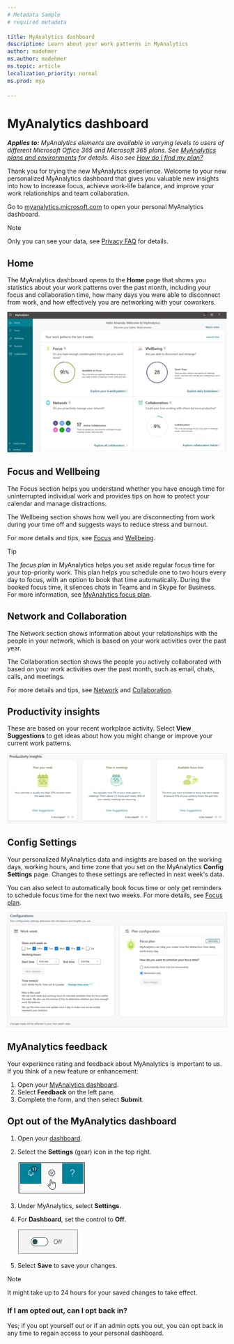 ```yaml
---
# Metadata Sample
# required metadata

title: MyAnalytics dashboard
description: Learn about your work patterns in MyAnalytics
author: madehmer
ms.author: madehmer
ms.topic: article
localization_priority: normal 
ms.prod: mya

---
```


# MyAnalytics dashboard

_**Applies to:** MyAnalytics elements are available in varying levels to users of different Microsoft Office 365 and Microsoft 365 plans. See [MyAnalytics plans and environments](../overview/plans-environments.md) for details. Also see [How do I find my plan?](../overview/mya-faq.md#q4-how-can-i-find-out-what-my-plan-is)_

Thank you for trying the new MyAnalytics experience. Welcome to your new personalized MyAnalytics dashboard that gives you valuable new insights into how to increase focus, achieve work-life balance, and improve your work relationships and team collaboration.

Go to [myanalytics.microsoft.com](https://myanalytics.microsoft.com) to open your personal MyAnalytics dashboard.

> [!Note]
> Only you can see your data, see [Privacy FAQ](../overview/mya-faq.md#privacy) for details.

## Home

The MyAnalytics dashboard opens to the **Home** page that shows you statistics about your work patterns over the past month, including your focus and collaboration time, how many days you were able to disconnect from work, and how effectively you are networking with your coworkers.

![Your work patterns](../../Images/mya/use/home-pg.png)

## Focus and Wellbeing

The Focus section helps you understand whether you have enough time for uninterrupted individual work and provides tips on how to protect your calendar and manage distractions.

The Wellbeing section shows how well you are disconnecting from work during your time off and suggests ways to reduce stress and burnout.

For more details and tips, see [Focus](../use/focus.md) and [Wellbeing](../use/wellbeing.md).

> [!Tip]
> The _focus plan_ in MyAnalytics helps you set aside regular focus time for your top-priority work. This plan helps you schedule one to two hours every day to focus, with an option to book that time automatically. During the booked focus time, it silences chats in Teams and in Skype for Business. For more information, see [MyAnalytics focus plan](focus-plan.md).  

## Network and Collaboration

The Network section shows information about your relationships with the people in your network, which is based on your work activities over the past year.

The Collaboration section shows the people you actively collaborated with based on your work activities over the past month, such as email, chats, calls, and meetings.

For more details and tips, see [Network](../use/network.md) and [Collaboration](../use/collaboration.md).

## Productivity insights

These are based on your recent workplace activity. Select **View Suggestions** to get ideas about how you might change or improve your current work patterns.

![Productivity insights](../../Images/mya/use/productivity.png)

## Config Settings

Your personalized MyAnalytics data and insights are based on the working days, working hours, and time zone that you set on the MyAnalytics **Config Settings** page. Changes to these settings are reflected in next week's data.

You can also select to automatically book focus time or only get reminders to schedule focus time for the next two weeks. For more details, see [Focus plan](../use/focus-plan.md).

![Config Settings](../../Images/mya/use/mya-config.png)

## MyAnalytics feedback

Your experience rating and feedback about MyAnalytics is important to us. If you think of a new feature or enhancement:

1. Open your [MyAnalytics dashboard](https://myanalytics.microsoft.com).
2. Select **Feedback** on the left pane.
3. Complete the form, and then select **Submit**.

## Opt out of the MyAnalytics dashboard

1. Open your [dashboard](https://myanalytics.microsoft.com).
2. Select the **Settings** (gear) icon in the top right.

    ![MyAnalytics settings](../../Images/mya/use/mya-gear-settings.png)

3. Under MyAnalytics, select **Settings**.
4. For **Dashboard**, set the control to **Off**.

    ![Slider in off position](../../Images/mya/use/Slider-off.png)
  
5. Select **Save** to save your changes.

> [!NOTE]
> It might take up to 24 hours for your saved changes to take effect.

### If I am opted out, can I opt back in?

Yes; if you opt yourself out or if an admin opts you out, you can opt back in any time to regain access to your personal dashboard.
